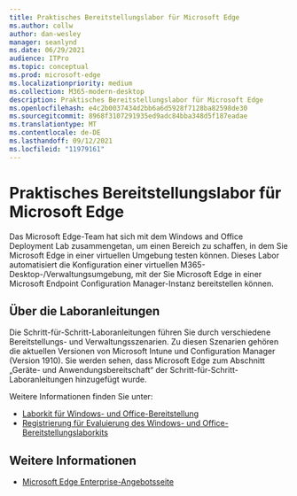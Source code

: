 ```yaml
---
title: Praktisches Bereitstellungslabor für Microsoft Edge
ms.author: collw
author: dan-wesley
manager: seanlynd
ms.date: 06/29/2021
audience: ITPro
ms.topic: conceptual
ms.prod: microsoft-edge
ms.localizationpriority: medium
ms.collection: M365-modern-desktop
description: Praktisches Bereitstellungslabor für Microsoft Edge
ms.openlocfilehash: e4c2b0037434d2bb6a6d5928f7128ba82598de30
ms.sourcegitcommit: 8968f3107291935ed9adc84bba348d5f187eadae
ms.translationtype: MT
ms.contentlocale: de-DE
ms.lasthandoff: 09/12/2021
ms.locfileid: "11979161"
---
```

# <a name="microsoft-edge-hands-on-deployment-lab"></a>Praktisches Bereitstellungslabor für Microsoft Edge

Das Microsoft Edge-Team hat sich mit dem Windows and Office Deployment Lab zusammengetan, um einen Bereich zu schaffen, in dem Sie Microsoft Edge in einer virtuellen Umgebung testen können. Dieses Labor automatisiert die Konfiguration einer virtuellen M365-Desktop-/Verwaltungsumgebung, mit der Sie Microsoft Edge in einer Microsoft Endpoint Configuration Manager-Instanz bereitstellen können.

## <a name="about-the-lab-guides"></a>Über die Laboranleitungen

Die Schritt-für-Schritt-Laboranleitungen führen Sie durch verschiedene Bereitstellungs- und Verwaltungsszenarien. Zu diesen Szenarien gehören die aktuellen Versionen von Microsoft Intune und Configuration Manager (Version 1910). Sie werden sehen, dass Microsoft Edge zum Abschnitt „Geräte- und Anwendungsbereitschaft“ der Schritt-für-Schritt-Laboranleitungen hinzugefügt wurde.

Weitere Informationen finden Sie unter:

- [Laborkit für Windows- und Office-Bereitstellung](/microsoft-365/enterprise/modern-desktop-deployment-and-management-lab?view=o365-worldwide)
- [Registrierung für Evaluierung des Windows- und Office-Bereitstellungslaborkits](https://www.microsoft.com/evalcenter/evaluate-lab-kit)

## <a name="see-also"></a>Weitere Informationen

- [Microsoft Edge Enterprise-Angebotsseite](https://aka.ms/EdgeEnterprise)
